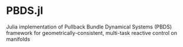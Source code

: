 # PBDS.jl
Julia implementation of Pullback Bundle Dynamical Systems (PBDS) framework for geometrically-consistent, multi-task reactive control on manifolds
